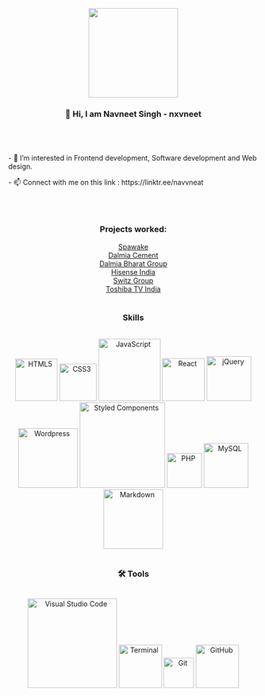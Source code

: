 <!---
navneet-mufc/navneet-mufc is a ✨ special ✨ repository because its `README.md` (this file) appears on your GitHub profile.
You can click the Preview link to take a look at your changes.
--->
<div align="center">
<img src="./my-avatar.jpg" width="180px">
<h3 align="center">
  👋 Hi, I am Navneet Singh - nxvneet
</h3>
</div>

#
<br>
<div>
    <p> - 👀 I’m interested in Frontend development, Software development and Web design.</p>
    <p> - 📫 Connect with me on this link : https://linktr.ee/navvneat</p>
  </ul>
</div>
<br>

#

<h3 align="center">
  Projects worked:
</h3>

<div align="center">
  
<a href="www.spawake.in"> Spawake </a>
 <br>
  <a href="www.dalmiacement.com"> Dalmia Cement </a>
   <br>
    <a href="www.dalmiabharat.com"> Dalmia Bharat Group</a>
     <br>
      <a href="www.hisense-india.com"> Hisense India </a>
       <br>
        <a href="https://www.switzgroup.com/"> Switz Group</a>
         <br>
          <a href="https://toshibatv-in.com/"> Toshiba TV India</a>
</div>

#

<h3 align="center">
   Skills
</h3>
<br/>

<div align="center">
  <img alt="HTML5" width="85px" src="https://img.shields.io/badge/HTML5-E34F26?style=for-the-badge&logo=html5&logoColor=white" />
  <img alt="CSS3" width="75px" src="https://img.shields.io/badge/CSS3-1572B6?style=for-the-badge&logo=css3&logoColor=white" />
  <img alt="JavaScript" width="125px" src="https://img.shields.io/badge/JavaScript-F7DF1E?style=for-the-badge&logo=javascript&logoColor=black" />
  <img alt="React" width="86px" src="https://img.shields.io/badge/React-20232A?style=for-the-badge&logo=react&logoColor=61DAFB" />
  <img alt="jQuery" width="90px" src="https://img.shields.io/badge/Jquery-0769AD?style=for-the-badge&logo=Jquery">
  <img alt="Wordpress" width="120px" src="https://img.shields.io/badge/Wordpress-21759B?style=for-the-badge&logo=Wordpress">
  <img alt="Styled Components" width="172px" src="https://img.shields.io/badge/styled--components-DB7093?style=for-the-badge&logo=styled-components&logoColor=white">
  <img alt="PHP" width="70px" src="https://img.shields.io/badge/PHP-777BB4?style=for-the-badge&logo=php&logoColor=white" />
  <img alt="MySQL" width="90px" src="https://img.shields.io/badge/MySQL-00000F?style=for-the-badge&logo=mysql&logoColor=white"/>
  <img alt="Markdown" width="120px" src="https://img.shields.io/badge/Markdown-000000?style=for-the-badge&logo=markdown&logoColor=white"/>
</div>
 
#

<h3 align="center">
  🛠️ Tools
</h3>

<br/>

<div align="center">
  <img alt="Visual Studio Code" width="180px" src="https://img.shields.io/badge/Visual_Studio_Code-0078D4?style=for-the-badge&logo=visual%20studio%20code&logoColor=white" />
  <img alt="Terminal" width="87px" src="https://img.shields.io/badge/Terminal-100000?style=for-the-badge" />
  <img alt="Git" width="61px" src="https://img.shields.io/badge/Git-F05032?style=for-the-badge&logo=git&logoColor=white" />
  <img alt="GitHub" width="87px" src="https://img.shields.io/badge/GitHub-100000?style=for-the-badge&logo=github&logoColor=white" />
</div>
